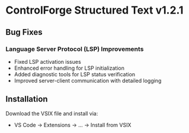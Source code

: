 # ControlForge Structured Text v1.2.1

## Bug Fixes

### Language Server Protocol (LSP) Improvements
- Fixed LSP activation issues
- Enhanced error handling for LSP initialization 
- Added diagnostic tools for LSP status verification
- Improved server-client communication with detailed logging

## Installation
Download the VSIX file and install via:
- VS Code → Extensions → ... → Install from VSIX
